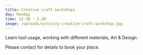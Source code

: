 ```yaml
---
title: Creative craft workshops
day: Monday
time: 12.30 - 2.30
image: /uploads/activity-creative-craft-workshop.jpg
---
```

Learn tool usage, working with different materials, Art & Design.

Please contact for details to book your place.